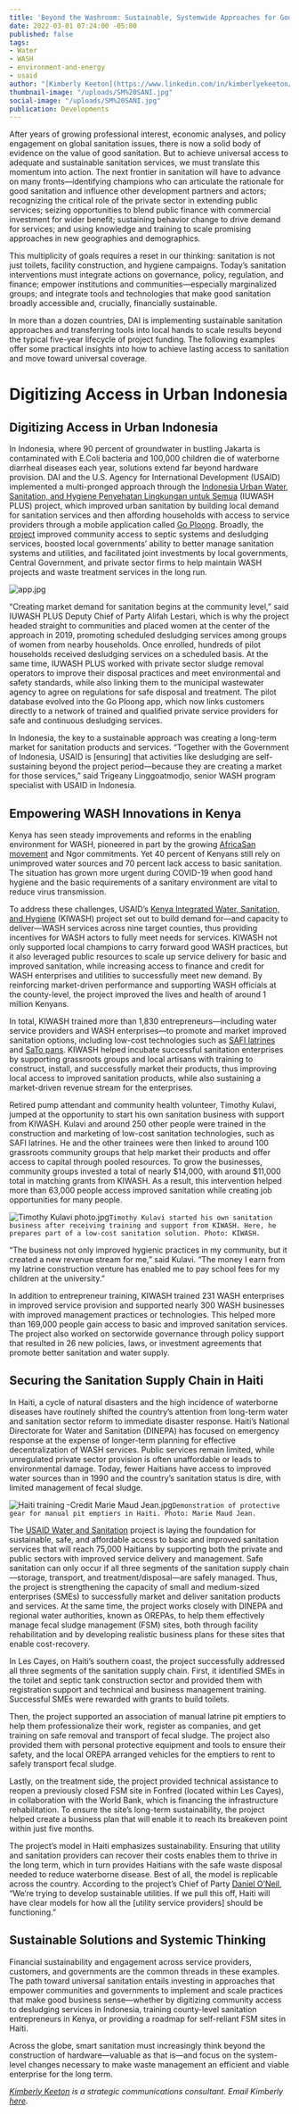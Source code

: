 ```yaml
---
title: 'Beyond the Washroom: Sustainable, Systemwide Approaches for Good Sanitation'
date: 2022-03-01 07:24:00 -05:00
published: false
tags:
- Water
- WASH
- environment-and-energy
- usaid
author: "[Kimberly Keeton](https://www.linkedin.com/in/kimberlyekeeton/)"
thumbnail-image: "/uploads/SM%20SANI.jpg"
social-image: "/uploads/SM%20SANI.jpg"
publication: Developments
---
```


After years of growing professional interest, economic analyses, and policy engagement on global sanitation issues, there is now a solid body of evidence on the value of good sanitation. But to achieve universal access to adequate and sustainable sanitation services, we must translate this momentum into action. The next frontier in sanitation will have to advance on many fronts—identifying champions who can articulate the rationale for good sanitation and influence other development partners and actors; recognizing the critical role of the private sector in extending public services; seizing opportunities to blend public finance with commercial investment for wider benefit; sustaining behavior change to drive demand for services; and using knowledge and training to scale promising approaches in new geographies and demographics. 








This multiplicity of goals requires a reset in our thinking: sanitation is not just toilets, facility construction, and hygiene campaigns. Today’s sanitation interventions must integrate actions on governance, policy, regulation, and finance; empower institutions and communities—especially marginalized groups; and integrate tools and technologies that make good sanitation broadly accessible and, crucially, financially sustainable. 

In more than a dozen countries, DAI is implementing sustainable sanitation approaches and transferring tools into local hands to scale results beyond the typical five-year lifecycle of project funding. The following examples offer some practical insights into how to achieve lasting access to sanitation and move toward universal coverage.
 
# Digitizing Access in Urban Indonesia

## Digitizing Access in Urban Indonesia

In Indonesia, where 90 percent of groundwater in bustling Jakarta is contaminated with E.Coli bacteria and 100,000 children die of waterborne diarrheal diseases each year, solutions extend far beyond hardware provision. DAI and the U.S. Agency for International Development (USAID) implemented a multi-pronged approach through the [Indonesia Urban Water, Sanitation, and Hygiene Penyehatan Lingkungan untuk Semua](https://www.dai.com/our-work/projects/indonesia-urban-water-sanitation-and-hygiene-iuwash) (IUWASH PLUS) project, which improved urban sanitation by building local demand for sanitation services and then affording households with access to service providers through a mobile application called [Go Ploong](https://play.google.com/store/apps/details?id=com.uptpal.ipalscan&hl=in&gl=US). Broadly, the [project](https://www.iuwashplus.or.id/?lang=en) improved community access to septic systems and desludging services, boosted local governments’ ability to better manage sanitation systems and utilities, and facilitated joint investments by local governments, Central Government, and private sector firms to help maintain WASH projects and waste treatment services in the long run.

![app.jpg](/uploads/app.jpg)

“Creating market demand for sanitation begins at the community level,” said IUWASH PLUS Deputy Chief of Party Alifah Lestari, which is why the project headed straight to communities and placed women at the center of the approach in 2019, promoting scheduled desludging services among groups of women from nearby households. Once enrolled, hundreds of pilot households received desludging services on a scheduled basis. At the same time, IUWASH PLUS worked with private sector sludge removal operators to improve their disposal practices and meet environmental and safety standards, while also linking them to the municipal wastewater agency to agree on regulations for safe disposal and treatment. The pilot database evolved into the Go Ploong app, which now links customers directly to a network of trained and qualified private service providers for safe and continuous desludging services. 
 
In Indonesia, the key to a sustainable approach was creating a long-term market for sanitation products and services. “Together with the Government of Indonesia, USAID is [ensuring] that activities like desludging are self-sustaining beyond the project period—because they are creating a market for those services,” said Trigeany Linggoatmodjo, senior WASH program specialist with USAID in Indonesia.
  
## Empowering WASH Innovations in Kenya

Kenya has seen steady improvements and reforms in the enabling environment for WASH, pioneered in part by the growing [AfricaSan movement](https://www.globalwaters.org/resources/blogs/usaid-supports-sanitation-revolution-africa) and Ngor commitments. Yet 40 percent of Kenyans still rely on unimproved water sources and 70 percent lack access to basic sanitation. The situation has grown more urgent during COVID-19 when good hand hygiene and the basic requirements of a sanitary environment are vital to reduce virus transmission. 

To address these challenges, USAID’s [Kenya Integrated Water, Sanitation, and Hygiene](https://www.dai.com/our-work/projects/kenya-integrated-water-sanitation-and-hygiene-project-kiwash) (KIWASH) project set out to build demand for—and capacity to deliver—WASH services across nine target counties, thus providing incentives for WASH actors to fully meet needs for services. KIWASH not only supported local champions to carry forward good WASH practices, but it also leveraged public resources to scale up service delivery for basic and improved sanitation, while increasing access to finance and credit for WASH enterprises and utilities to successfully meet new demand. By reinforcing market-driven performance and supporting WASH officials at the county-level, the project improved the lives and health of around 1 million Kenyans. 

In total, KIWASH trained more than 1,830 entrepreneurs—including water service providers and WASH enterprises—to promote and market improved sanitation options, including low-cost technologies such as [SAFI latrines](https://www.youtube.com/watch?v=frSWtFaUotU) and [SaTo pans](https://medium.com/innovate4health/sato-pan-delivers-a-sustainable-solution-to-the-sanitation-crisis-in-developing-nations-ed84445cc23d). KIWASH helped incubate successful sanitation enterprises by supporting grassroots groups and local artisans with training to construct, install, and successfully market their products, thus improving local access to improved sanitation products, while also sustaining a market-driven revenue stream for the enterprises.  

Retired pump attendant and community health volunteer, Timothy Kulavi, jumped at the opportunity to start his own sanitation business with support from KIWASH. Kulavi and around 250 other people were trained in the construction and marketing of low-cost sanitation technologies, such as SAFI latrines. He and the other trainees were then linked to around 100 grassroots community groups that help market their products and offer access to capital through pooled resources. To grow the businesses, community groups invested a total of nearly $14,000, with around $11,000 total in matching grants from KIWASH. As a result, this intervention helped more than 63,000 people access improved sanitation while creating job opportunities for many people.

![Timothy Kulavi photo.jpg](/uploads/Timothy%20Kulavi%20photo.jpg)`Timothy Kulavi started his own sanitation business after receiving training and support from KIWASH. Here, he prepares part of a low-cost sanitation solution. Photo: KIWASH.`

“The business not only improved hygienic practices in my community, but it created a new revenue stream for me,” said Kulavi. “The money I earn from my latrine construction venture has enabled me to pay school fees for my children at the university.”

In addition to entrepreneur training, KIWASH trained 231 WASH enterprises in improved service provision and supported nearly 300 WASH businesses with improved management practices or technologies. This helped more than 169,000 people gain access to basic and improved sanitation services. The project also worked on sectorwide governance through policy support that resulted in 26 new policies, laws, or investment agreements that promote better sanitation and water supply.   

## Securing the Sanitation Supply Chain in Haiti

In Haiti, a cycle of natural disasters and the high incidence of waterborne diseases have routinely shifted the country’s attention from long-term water and sanitation sector reform to immediate disaster response. Haiti’s National Directorate for Water and Sanitation (DINEPA) has focused on emergency response at the expense of longer-term planning for effective decentralization of WASH services. Public services remain limited, while unregulated private sector provision is often unaffordable or leads to environmental damage. Today, fewer Haitians have access to improved water sources than in 1990 and the country’s sanitation status is dire, with limited management of fecal sludge.

![Haiti training -Credit Marie Maud Jean.jpg](/uploads/Haiti%20training%20-Credit%20Marie%20Maud%20Jean.jpg)`Demonstration of protective gear for manual pit emptiers in Haiti. Photo: Marie Maud Jean.`

The [USAID Water and Sanitation](https://www.dai.com/our-work/projects/haiti-usaid-water-and-sanitation-watsan) project is laying the foundation for sustainable, safe, and affordable access to basic and improved sanitation services that will reach 75,000 Haitians by supporting both the private and public sectors with improved service delivery and management. Safe sanitation can only occur if all three segments of the sanitation supply chain—storage, transport, and treatment/disposal—are safely managed. Thus, the project is strengthening the capacity of small and medium-sized enterprises (SMEs) to successfully market and deliver sanitation products and services. At the same time, the project works closely with DINEPA and regional water authorities, known as OREPAs, to help them effectively manage fecal sludge management (FSM) sites, both through facility rehabilitation and by developing realistic business plans for these sites that enable cost-recovery. 

In Les Cayes, on Haiti’s southern coast, the project successfully addressed all three segments of the sanitation supply chain. First, it identified SMEs in the toilet and septic tank construction sector and provided them with registration support and technical and business management training. Successful SMEs were rewarded with grants to build toilets. 

Then, the project supported an association of manual latrine pit emptiers to help them professionalize their work, register as companies, and get training on safe removal and transport of fecal sludge. The project also provided them with personal protective equipment and tools to ensure their safety, and the local OREPA arranged vehicles for the emptiers to rent to safely transport fecal sludge. 

Lastly, on the treatment side, the project provided technical assistance to reopen a previously closed FSM site in Fonfred (located within Les Cayes), in collaboration with the World Bank, which is financing the infrastructure rehabilitation. To ensure the site’s long-term sustainability, the project helped create a business plan that will enable it to reach its breakeven point within just five months.  

The project’s model in Haiti emphasizes sustainability. Ensuring that utility and sanitation providers can recover their costs enables them to thrive in the long term, which in turn provides Haitians with the safe waste disposal needed to reduce waterborne disease. Best of all, the model is replicable across the country. According to the project’s Chief of Party [Daniel O’Neil](https://www.dai.com/who-we-are/our-team/daniel-oneil), “We’re trying to develop sustainable utilities. If we pull this off, Haiti will have clear models for how all the [utility service providers] should be functioning.”

## Sustainable Solutions and Systemic Thinking

Financial sustainability and engagement across service providers, customers, and governments are the common threads in these examples. The path toward universal sanitation entails investing in approaches that empower communities and governments to implement and scale practices that make good business sense—whether by digitizing community access to desludging services in Indonesia, training county-level sanitation entrepreneurs in Kenya, or providing a roadmap for self-reliant FSM sites in Haiti.

Across the globe, smart sanitation must increasingly think beyond the construction of hardware—valuable as that is—and focus on the system-level changes necessary to make waste management an efficient and viable enterprise for the long term. 

*[Kimberly Keeton](https://www.linkedin.com/in/kimberlyekeeton/) is a strategic communications consultant. Email Kimberly [here](mailto:kimberly_keeton@dai.com).*